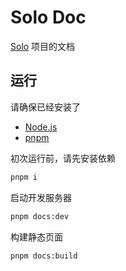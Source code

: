 # Solo Doc
[Solo](https://github.com/cnlancehu/solo) 项目的文档

## 运行
请确保已经安装了
- [Node.js](https://nodejs.org/en/download/)
- [pnpm](https://pnpm.io/installation)

初次运行前，请先安装依赖
```bash
pnpm i
```

启动开发服务器
```bash
pnpm docs:dev
```

构建静态页面
```bash
pnpm docs:build
```
